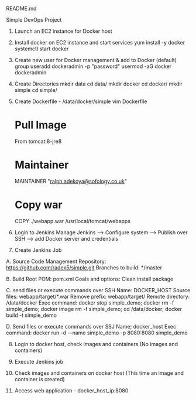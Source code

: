 README.md

Simple DevOps Project

1. 	Launch an EC2 instance for Docker host

2.	Install docker on EC2 instance and start services
	yum install -y docker
	systemctl start docker
	
3.	Create new user for Docker management & add to Docker (default) group
        useradd dockeradmin -p "password"
	usermod -aG docker dockeradmin
	
4. 	Create Directories
	mkdir data
	cd data/
	mkdir docker
	cd docker/
	mkdir simple
	cd simple/
   
5.	Create Dockerfile - /data/docker/simple
	vim Dockerfile
	
	# Pull Image
	From tomcat:8-jre8

	# Maintainer
	MAINTAINER "ralph.adekoya@sofology.co.uk"

	# Copy war
	COPY ./webapp.war /usr/local/tomcat/webapps
	
6.	Login to Jenkins
	Manage Jenkins --> Configure system --> Publish over SSH --> add Docker server and credentials

7. 	Create Jenkins Job

A.	Source Code Management
	Repository: https://github.com/radek5/simple.git
	Branches to build: */master
	
B.	Build Root POM: pom.xml
	Goals and options: Clean install package
	
C.	send files or execute commands over SSH Name: DOCKER_HOST
	Source files: webapp/target/*.war
	Remove prefix: webapp/target/
	Remote directory: /data/docker
	Exec command: docker stop simple_demo; docker rm -f simple_demo; docker image rm -f simple_demo; cd /data/docker; docker build -t simple_demo
	
D.	Send files or execute commands over SSJ
        Name; docker_host
	Exec command: docker run -d --name simple_demo -p 8080:8080 simple_demo 
	
8.	Login to docker host, check images and containers (No images and containers)

9.	Execute Jenkins job

10.	Check images and containers on docker host (This time an image and container is created)

11.	Access web application - docker_host_ip:8080


	

